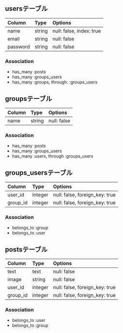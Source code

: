 ## usersテーブル

| Column  	| Type    | Options     |
| :-------	| :------ | :---------- |
| name	 	  | string  | null: false, index: true |
| email   	| string  | null: false |
| password  | string  | null: false |
### Association
- has_many :posts
- has_many :groups_users
- has_many :groups, through: :groups_users


## groupsテーブル

| Column  	| Type    | Options     |
| :-------	| :------ | :---------- |
| name      | string  | null: false |


### Association
- has_many :posts
- has_many :groups_users
- has_many :users, through :groups_users

## groups_usersテーブル

| Column   | Type    | Options                        |
| :------- | :------ | :----------------------------- |
| user_id  | integer | null: false, foreign_key: true |
| group_id | integer | null: false, foreign_key: true |

### Association

- belongs_to :group
- belongs_to :user


## postsテーブル

| Column  	| Type    | Options     |
| :-------	| :------ | :---------- |
| text		| text    | null: false|
| image		| string  | null: false |
| user_id	| integer | null: false, foreign_key: true |
| group_id	| integer | null: false, foreign_key: true |

### Association
- belongs_to :user
- belongs_to :group

